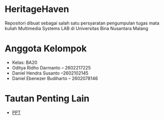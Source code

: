 # HeritageHaven

Repositori dibuat sebagai salah satu persyaratan pengumpulan tugas mata kuliah Multimedia Systems LAB di Universitas Bina Nusantara Malang

# Anggota Kelompok

- Kelas: BA20
- Oditya Ridho Darmanto – 2602217225
- Daniel Hendra Susanto –2602102145
- Daniel Ebenezer Budiharto – 2602078146

# Tautan Penting Lain

- [PPT](https://www.canva.com/design/DAGFvK40mfE/LZXCkIG-V-W0J3eWQBE-KA/edit?utm_content=DAGFvK40mfE&utm_campaign=designshare&utm_medium=link2&utm_source=sharebutton)

